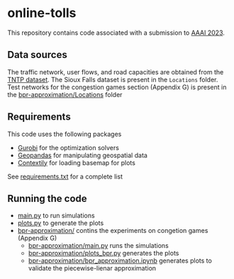 # online-tolls

This repository contains code associated with a submission to [AAAI 2023](https://aaai.org/Conferences/AAAI-23/). 

## Data sources ##
The traffic network, user flows, and road capacities are obtained from the [TNTP dataset](https://github.com/bstabler/TransportationNetworks). The Sioux Falls dataset is present in the `Locations` folder. Test networks for the congestion games section (Appendix G) is present in the [bpr-approximation/Locations](bpr-approximation/Locations) folder

## Requirements ##

This code uses the following packages
- [Gurobi](https://www.gurobi.com/products/gurobi-optimizer/) for the optimization solvers
- [Geopandas](https://geopandas.org/en/stable/) for manipulating geospatial data
- [Contextily](https://contextily.readthedocs.io/en/latest/) for loading basemap for plots

See [requirements.txt](requirements.txt) for a complete list

## Running the code ##

- [main.py](main.py) to run simulations
- [plots.py](plots.py) to generate the plots 
- [bpr-approximation/](bpr-approximation/) contins the experiments on congetion games (Appendix G)
    - [bpr-approximation/main.py](bpr-approximation/main.py) runs the simulations
    - [bpr-approximation/plots_bpr.py](bpr-approximation/plots_bpr.py) generates the plots
    - [bpr-approximation/bpr_approximation.ipynb](bpr-approximation/bpr_approximation.ipynb) generates plots to validate the piecewise-lienar approximation
